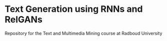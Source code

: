 # Text Generation using RNNs and RelGANs
Repository for the Text and Multimedia Mining course at Radboud University
